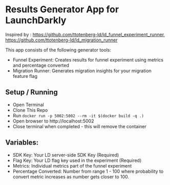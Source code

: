# Results Generator App for LaunchDarkly

Inspired by : https://github.com/ttotenberg-ld/ld_funnel_experiment_runner, https://github.com/ttotenberg-ld/ld_migration_runner

This app consists of the following generator tools: 
- Funnel Experiment: Creates results for funnel experiment using metrics and percentage converted
- Migration Runner: Generates migration insights for your migration feature flag

## Setup / Running 
- Open Terminal
- Clone This Repo
- Run ```docker run -p 5002:5002 --rm -it $(docker build -q .)```
- Open browser to http://localhost:5002
- Close terminal when completed - this will remove the container

## Variables:
- SDK Key: Your LD server-side SDK Key (Required)
- Flag Key: Your LD flag key used in the experiment (Required)
- Metrics: Individual metrics part of the funnel experiment
- Percentage Converted: Number from range 1 - 100 where probability to convert metric increases as number gets closer to 100.
